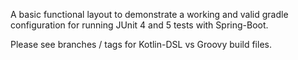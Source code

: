 A basic functional layout to demonstrate a working and valid gradle
configuration for running JUnit 4 and 5 tests with Spring-Boot.

Please see branches / tags for Kotlin-DSL vs Groovy build files.

